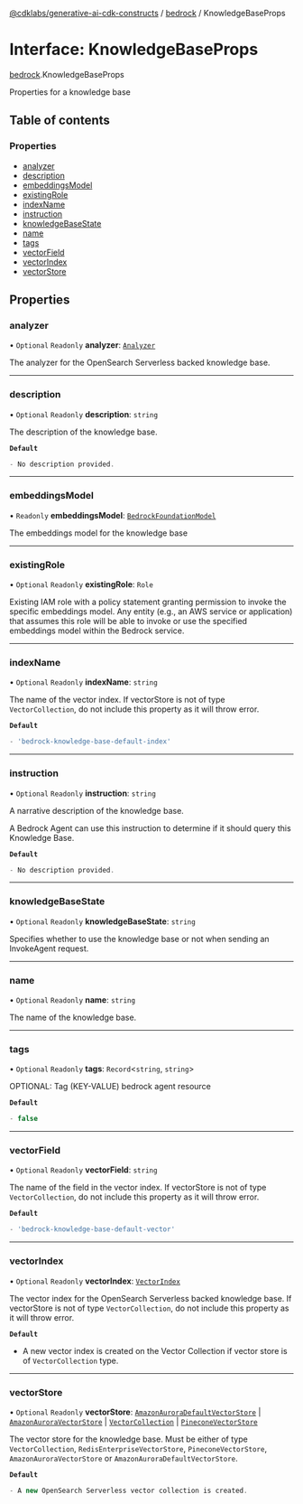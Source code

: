 [@cdklabs/generative-ai-cdk-constructs](../README.md) / [bedrock](../modules/bedrock.md) / KnowledgeBaseProps

# Interface: KnowledgeBaseProps

[bedrock](../modules/bedrock.md).KnowledgeBaseProps

Properties for a knowledge base

## Table of contents

### Properties

- [analyzer](bedrock.KnowledgeBaseProps.md#analyzer)
- [description](bedrock.KnowledgeBaseProps.md#description)
- [embeddingsModel](bedrock.KnowledgeBaseProps.md#embeddingsmodel)
- [existingRole](bedrock.KnowledgeBaseProps.md#existingrole)
- [indexName](bedrock.KnowledgeBaseProps.md#indexname)
- [instruction](bedrock.KnowledgeBaseProps.md#instruction)
- [knowledgeBaseState](bedrock.KnowledgeBaseProps.md#knowledgebasestate)
- [name](bedrock.KnowledgeBaseProps.md#name)
- [tags](bedrock.KnowledgeBaseProps.md#tags)
- [vectorField](bedrock.KnowledgeBaseProps.md#vectorfield)
- [vectorIndex](bedrock.KnowledgeBaseProps.md#vectorindex)
- [vectorStore](bedrock.KnowledgeBaseProps.md#vectorstore)

## Properties

### analyzer

• `Optional` `Readonly` **analyzer**: [`Analyzer`](opensearch_vectorindex.Analyzer.md)

The analyzer for the OpenSearch Serverless backed knowledge base.

___

### description

• `Optional` `Readonly` **description**: `string`

The description of the knowledge base.

**`Default`**

```ts
- No description provided.
```

___

### embeddingsModel

• `Readonly` **embeddingsModel**: [`BedrockFoundationModel`](../classes/bedrock.BedrockFoundationModel.md)

The embeddings model for the knowledge base

___

### existingRole

• `Optional` `Readonly` **existingRole**: `Role`

Existing IAM role with a policy statement
granting permission to invoke the specific embeddings model.
Any entity (e.g., an AWS service or application) that assumes
this role will be able to invoke or use the
specified embeddings model within the Bedrock service.

___

### indexName

• `Optional` `Readonly` **indexName**: `string`

The name of the vector index.
If vectorStore is not of type `VectorCollection`,
do not include this property as it will throw error.

**`Default`**

```ts
- 'bedrock-knowledge-base-default-index'
```

___

### instruction

• `Optional` `Readonly` **instruction**: `string`

A narrative description of the knowledge base.

A Bedrock Agent can use this instruction to determine if it should
query this Knowledge Base.

**`Default`**

```ts
- No description provided.
```

___

### knowledgeBaseState

• `Optional` `Readonly` **knowledgeBaseState**: `string`

Specifies whether to use the knowledge base or not when sending an InvokeAgent request.

___

### name

• `Optional` `Readonly` **name**: `string`

The name of the knowledge base.

___

### tags

• `Optional` `Readonly` **tags**: `Record`\<`string`, `string`\>

OPTIONAL: Tag (KEY-VALUE) bedrock agent resource

**`Default`**

```ts
- false
```

___

### vectorField

• `Optional` `Readonly` **vectorField**: `string`

The name of the field in the vector index.
If vectorStore is not of type `VectorCollection`,
do not include this property as it will throw error.

**`Default`**

```ts
- 'bedrock-knowledge-base-default-vector'
```

___

### vectorIndex

• `Optional` `Readonly` **vectorIndex**: [`VectorIndex`](../classes/opensearch_vectorindex.VectorIndex.md)

The vector index for the OpenSearch Serverless backed knowledge base.
If vectorStore is not of type `VectorCollection`, do not include
this property as it will throw error.

**`Default`**

- A new vector index is created on the Vector Collection
if vector store is of `VectorCollection` type.

___

### vectorStore

• `Optional` `Readonly` **vectorStore**: [`AmazonAuroraDefaultVectorStore`](../classes/amazonaurora.AmazonAuroraDefaultVectorStore.md) \| [`AmazonAuroraVectorStore`](../classes/amazonaurora.AmazonAuroraVectorStore.md) \| [`VectorCollection`](../classes/opensearchserverless.VectorCollection.md) \| [`PineconeVectorStore`](../classes/pinecone.PineconeVectorStore.md)

The vector store for the knowledge base. Must be either of
type `VectorCollection`, `RedisEnterpriseVectorStore`,
`PineconeVectorStore`, `AmazonAuroraVectorStore` or
`AmazonAuroraDefaultVectorStore`.

**`Default`**

```ts
- A new OpenSearch Serverless vector collection is created.
```
